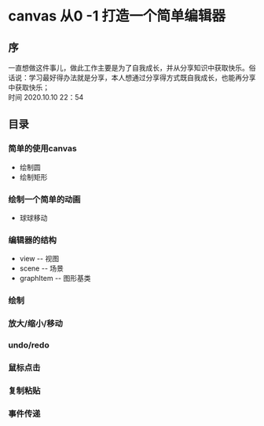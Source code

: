 # canvas 从0 -1 打造一个简单编辑器

## 序
一直想做这件事儿，做此工作主要是为了自我成长，并从分享知识中获取快乐。俗话说：学习最好得办法就是分享，本人想通过分享得方式既自我成长，也能再分享中获取快乐；<br/>
 时间   2020.10.10 22：54

## 目录

### 简单的使用canvas
- 绘制圆
- 绘制矩形
### 绘制一个简单的动画
- 球球移动
### 编辑器的结构
- view -- 视图
- scene -- 场景
- graphItem -- 图形基类

### 绘制

### 放大/缩小/移动

### undo/redo

### 鼠标点击

### 复制粘贴

### 事件传递
